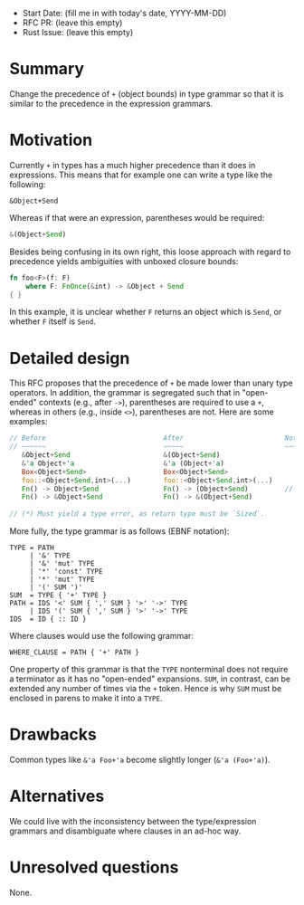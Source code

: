 - Start Date: (fill me in with today's date, YYYY-MM-DD)
- RFC PR: (leave this empty)
- Rust Issue: (leave this empty)

# Summary

Change the precedence of `+` (object bounds) in type grammar so that
it is similar to the precedence in the expression grammars.

# Motivation

Currently `+` in types has a much higher precedence than it does in expressions.
This means that for example one can write a type like the following:

```
&Object+Send
```
    
Whereas if that were an expression, parentheses would be required:

```rust
&(Object+Send)
````
    
Besides being confusing in its own right, this loose approach with
regard to precedence yields ambiguities with unboxed closure bounds:

```rust
fn foo<F>(f: F)
    where F: FnOnce(&int) -> &Object + Send
{ }
```

In this example, it is unclear whether `F` returns an object which is
`Send`, or whether `F` itself is `Send`.

# Detailed design

This RFC proposes that the precedence of `+` be made lower than unary
type operators. In addition, the grammar is segregated such that in
"open-ended" contexts (e.g., after `->`), parentheses are required to
use a `+`, whereas in others (e.g., inside `<>`), parentheses are not.
Here are some examples:

```rust
// Before                             After                         Note
// ~~~~~~                             ~~~~~                         ~~~~
   &Object+Send                       &(Object+Send)
   &'a Object+'a                      &'a (Object+'a)
   Box<Object+Send>                   Box<Object+Send>
   foo::<Object+Send,int>(...)        foo::<Object+Send,int>(...)
   Fn() -> Object+Send                Fn() -> (Object+Send)         // (*)
   Fn() -> &Object+Send               Fn() -> &(Object+Send)
   
// (*) Must yield a type error, as return type must be `Sized`.
```

More fully, the type grammar is as follows (EBNF notation):

    TYPE = PATH
         | '&' TYPE
         | '&' 'mut' TYPE
         | '*' 'const' TYPE
         | '*' 'mut' TYPE
         | '(' SUM ')'
    SUM  = TYPE { '+' TYPE }
    PATH = IDS '<' SUM { ',' SUM } '>' '->' TYPE
         | IDS '(' SUM { ',' SUM } '>' '->' TYPE
    IDS  = ID { :: ID }

Where clauses would use the following grammar:

    WHERE_CLAUSE = PATH { '+' PATH }
    
One property of this grammar is that the `TYPE` nonterminal does not
require a terminator as it has no "open-ended" expansions. `SUM`, in
contrast, can be extended any number of times via the `+` token. Hence
is why `SUM` must be enclosed in parens to make it into a `TYPE`.
    
# Drawbacks

Common types like `&'a Foo+'a` become slightly longer (`&'a (Foo+'a)`).

# Alternatives

We could live with the inconsistency between the type/expression
grammars and disambiguate where clauses in an ad-hoc way.

# Unresolved questions

None.
